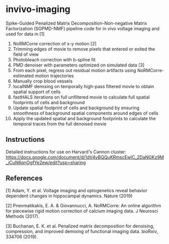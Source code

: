 # invivo-imaging

Spike-Guided Penalized Matrix Decomposition-Non-negative Matrix Factorization (SGPMD-NMF) pipeline code for in vivo voltage imaging and used for data in [1]

1.	NoRMCorre correction of x-y motion [2]
2.	Trimming edges of movie to remove pixels that entered or exited the field of view
3.	Photobleach correction with b-spline fit
4.	PMD denoiser with parameters optimized on simulated data [3]
5.	From each pixel, regress out residual motion artifacts using NoRMCorre-estimated motion trajectories   
6.	Manually crop blood vessels
7.	localNMF demixing on temporally high-pass filtered movie to obtain spatial support of cells
8.  fastHALS iterations on full unfiltered movie to calculate full spatial footprints of cells and background
9.	Update spatial footprint of cells and background by ensuring smoothness of background spatial components around edges of cells
10.	Apply the updated spatial and background footprints to calculate the temporal traces from the full denoised movie

## Instructions

Detailed instructions for use on Harvard's Cannon cluster: https://docs.google.com/document/d/1dV4yBQQuKRmscEwlC_2DaNGKz9M_jCuN6qnOgfYe2ew/edit?usp=sharing

## References

[1] Adam, Y. et al. Voltage imaging and optogenetics reveal behavior dependent changes in hippocampal dynamics. Nature (2019)

[2] Pnevmatikakis, E. A. & Giovannucci, A. NoRMCorre: An online algorithm for piecewise rigid motion correction of calcium imaging data. J Neurosci Methods (2017). 

[3] Buchanan, E. K. et al. Penalized matrix decomposition for denoising, compression, and improved demixing of functional imaging data. bioRxiv, 334706 (2019). 
